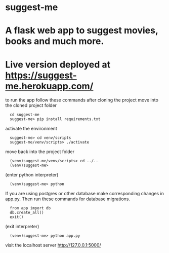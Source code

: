 # suggest-me
# A flask web app to suggest movies, books and much more.
# Live version deployed at https://suggest-me.herokuapp.com/

to run the app follow these commands after cloning the project
move into the cloned project folder


      cd suggest-me
      suggest-me> pip install requirements.txt  
      
  activate the environment

      suggest-me> cd venv/scripts
      suggest-me/venv/scripts> ./activate


move back into the project folder
         
      (venv)suggest-me/venv/scripts> cd ../..
      (venv)suggest-me> 

(enter python interpreter)

      (venv)suggest-me> python
      
If you are using postgres or other database make corresponding changes in app.py. Then run these commands for database migrations. 

      from app import db
      db.create_all()
      exit()
      
(exit interpreter)

      (venv)suggest-me> python app.py

visit the localhost server http://127.0.0.1:5000/


